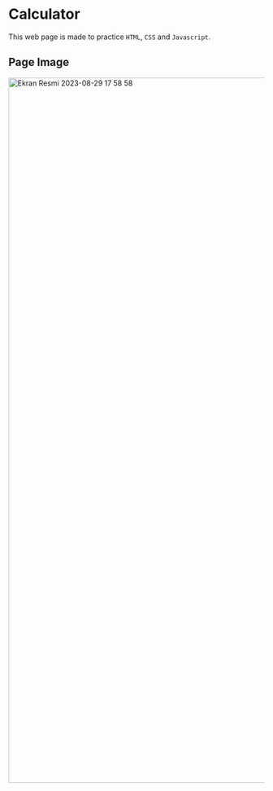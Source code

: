 # Calculator 
This web page is made to practice `HTML`, `CSS` and `Javascript`.

 ## Page Image

 <img width="1385" alt="Ekran Resmi 2023-08-29 17 58 58" src="https://github.com/aydozy/WebCalculator/assets/104395137/c8fa92a5-9b71-4d9e-a364-491c2654cfbd">
